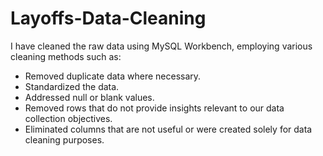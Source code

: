 # Layoffs-Data-Cleaning

I have cleaned the raw data using MySQL Workbench, employing various cleaning methods such as:

- Removed duplicate data where necessary.
- Standardized the data.
- Addressed null or blank values.
- Removed rows that do not provide insights relevant to our data collection objectives.
- Eliminated columns that are not useful or were created solely for data cleaning purposes.

